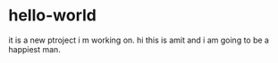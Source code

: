 # hello-world
it is a new ptroject i m working on.
hi this is amit and i am going to be a happiest man. 
